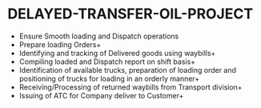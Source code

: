 # DELAYED-TRANSFER-OIL-PROJECT
+	Ensure Smooth loading and Dispatch operations
+	Prepare loading Orders+
+	Identifying and tracking of Delivered goods using waybills+
+	Compiling loaded and Dispatch report on shift basis+ 
+	Identification of available trucks, preparation of loading order and positioning of trucks for loading in an orderly manner+
+	Receiving/Processing of returned waybills from Transport division+
+	Issuing of ATC for Company deliver to Customer+




